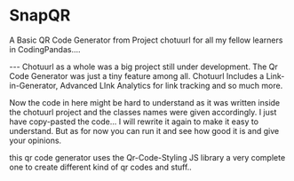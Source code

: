 # SnapQR

A Basic QR Code Generator from Project chotuurl for all my fellow learners in CodingPandas....

--- Chotuurl as a whole was a big project still under development. The Qr Code Generator was just a tiny feature among all. Chotuurl Includes a Link-in-Generator, Advanced LInk Analytics for link tracking and so much more.

Now the code in here might be hard to understand as it was written inside the chotuurl project and the classes names were given accordingly. I just have copy-pasted the code... I will rewrite it again to make it easy to understand. But as 
for now you can run it and see how good it is and give your opinions.

this qr code generator uses the Qr-Code-Styling JS library a very complete one to create different kind of qr codes and stuff..
